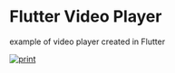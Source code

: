 # Flutter Video Player
example of video player created in Flutter

[![print](http://www.arcadestudio.com.br/img/flutter_player.png)](http://www.leonardopinho.com/)
